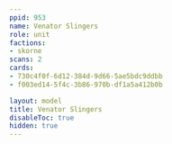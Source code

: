 ```yaml
---
ppid: 953
name: Venator Slingers
role: unit
factions:
- skorne
scans: 2
cards:
- 730c4f0f-6d12-384d-9d66-5ae5bdc9ddbb
- f003ed14-5f4c-3b86-970b-df1a5a412b0b

layout: model
title: Venator Slingers
disableToc: true
hidden: true
---
```

